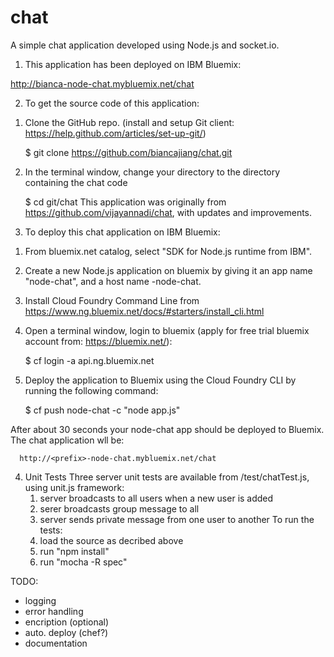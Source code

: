 chat
====

A simple chat application developed using Node.js and socket.io. 

1. This application has been deployed on IBM Bluemix: 

  http://bianca-node-chat.mybluemix.net/chat

2. To get the source code of this application:
  1) Clone the GitHub repo. (install and setup Git client: https://help.github.com/articles/set-up-git/)
  
      $ git clone https://github.com/biancajiang/chat.git
  2) In the terminal window, change your directory to the directory containing the chat code
  
      $ cd git/chat
This application was originally from https://github.com/vijayannadi/chat, with updates and improvements.

3. To deploy this chat application on IBM Bluemix:
  1) From bluemix.net catalog, select "SDK for Node.js runtime from IBM". 
  2) Create a new Node.js application on bluemix by giving it an app name "node-chat", and a host name <prefix>-node-chat.
  3) Install Cloud Foundry Command Line from https://www.ng.bluemix.net/docs/#starters/install_cli.html 
  4) Open a terminal window, login to bluemix (apply for free trial bluemix account from: https://bluemix.net/):
  
      $ cf login -a api.ng.bluemix.net
  5) Deploy the application to Bluemix using the Cloud Foundry CLI by running the following command:
  
      $ cf push node-chat -c "node app.js"

After about 30 seconds your node-chat app should be deployed to Bluemix. The chat application wll be:

      http://<prefix>-node-chat.mybluemix.net/chat

4. Unit Tests
  Three server unit tests are available from /test/chatTest.js, using unit.js framework:
    1) server broadcasts to all users when a new user is added
    2) serer broadcasts group message to all
    3) server sends private message from one user to another
  To run the tests:
    1) load the source as decribed above
    2) run "npm install"
    3) run "mocha -R spec"


TODO:
- logging
- error handling
- encription (optional)
- auto. deploy (chef?)
- documentation
